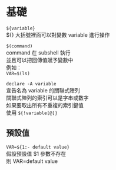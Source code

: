 # 基礎

`${variable}`  
${} 大括號裡面可以對變數 variable 進行操作

`$(command)`  
command 在 subshell 執行  
並且可以把回傳值賦予變數中  
例如：  
`VAR=$(ls)`

`declare -A variable`  
宣告名為 variable 的關聯式陣列  
關聯式陣列的索引可以是字串或數字  
如果要取出所有不重複的索引鍵值  
使用 `${!variable[@]}`

## 預設值

`VAR=${1:- default value}`  
假設預設值 $1 參數不存在  
則 VAR=default value

